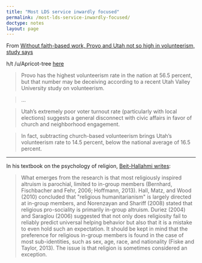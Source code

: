 ```yaml
---
title: "Most LDS service inwardly focused"
permalink: /most-lds-service-inwardly-focused/
doctype: notes
layout: page
---
```


From [Without faith-based work, Provo and Utah not so high in volunteerism, study says](http://www.heraldextra.com/news/local/central/provo/without-faith-based-work-provo-and-utah-not-so-high/article_c823734f-ce16-5cc5-96af-487174ebc7ac.html)

h/t /u/Apricot-tree [here](https://www.reddit.com/r/exmormon/comments/7ifp1j/talking_to_my_brother_who_claims_that_tbms/)

> Provo has the highest volunteerism rate in the nation at 56.5 percent, but that number may be deceiving according to a recent Utah Valley University study on volunteerism.

> ...

> Utah’s extremely poor voter turnout rate (particularly with local elections) suggests a general disconnect with civic affairs in favor of church and neighborhood engagement.

> In fact, subtracting church-based volunteerism brings Utah’s volunteerism rate to 14.5 percent, below the national average of 16.5 percent.

---

In his textbook on the psychology of religion, [Beit-Hallahmi writes](https://books.google.com/books?id=EfNTBAAAQBAJ&pg=PA136&dq=%22What+emerges+from+the+research+is+that+most+religiously%22&hl=en&sa=X&ved=0ahUKEwjGrMCzpPvXAhWe0YMKHSx-DKEQ6AEIKTAA#v=onepage&q=%22What%20emerges%20from%20the%20research%20is%20that%20most%20religiously%20inspired%20altruism%20is%20parochial%2C%20limited%20to%20in-group%20members%22&f=false):

> What emerges from the research is that most religiously inspired altruism is parochial, limited to in-group members (Bernhard, Fischbacher and Fehr, 2006; Hoffmann, 2013).  Hall, Matz, and Wood (2010) concluded that "religious humanitarianism" is largely directed at in-group members, and Norenzayan and Shariff (2008) stated that religious pro-sociality is primarily in-group altruism.  Duriez (2004) and Saraglou (2006) suggested that not only does religiosity fail to reliably predict universal helping behavior but also that it is a mistake to even hold such an expectation.  It should be kept in mind that the preference for religious in-group members is found in the case of most sub-identities, such as sex, age, race, and nationality (Fiske and Taylor, 2013).  The issue is that religion is sometimes considered an exception. 
